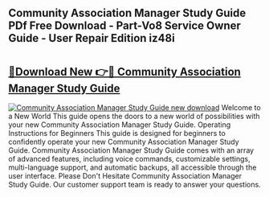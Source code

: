 ## Community Association Manager Study Guide PDf Free Download - Part-Vo8 Service Owner Guide - User Repair Edition iz48i

# <h2><a href="http://bc84410.oget.top/?id=Community+Association+Manager+Study+Guide">🔗Download New 👉🔴 Community Association Manager Study Guide</a></h2>

[![Community Association Manager Study Guide new download](https://i.imgur.com/5g1atiW.png)](http://bc84410.oget.top/?id=Community+Association+Manager+Study+Guide)
Welcome to a New World This guide opens the doors to a new world of possibilities with your new Community Association Manager Study Guide. Operating Instructions for Beginners This guide is designed for beginners to confidently operate your new Community Association Manager Study Guide. Community Association Manager Study Guide comes with an array of advanced features, including voice commands, customizable settings, multi-language support, and automatic backups, all accessible through the user interface. Please Don't Hesitate Community Association Manager Study Guide. Our customer support team is ready to answer your questions.
